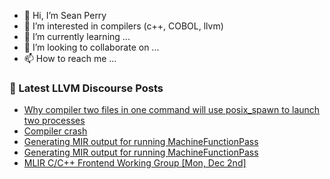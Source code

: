 - 👋 Hi, I’m Sean Perry
- 👀 I’m interested in compilers (c++, COBOL, llvm)
- 🌱 I’m currently learning ...
- 💞️ I’m looking to collaborate on ...
- 📫 How to reach me ...

<!---
s66perry/s66perry is a ✨ special ✨ repository because its `README.md` (this file) appears on your GitHub profile.
You can click the Preview link to take a look at your changes.
--->
### 📕 Latest LLVM Discourse Posts

<!-- DISCOURSE-LLVM:START -->
- [Why compiler two files in one command will use posix_spawn to launch two processes](https://discourse.llvm.org/t/why-compiler-two-files-in-one-command-will-use-posix-spawn-to-launch-two-processes/83428#post_1)
- [Compiler crash](https://discourse.llvm.org/t/compiler-crash/83401#post_4)
- [Generating MIR output for running MachineFunctionPass](https://discourse.llvm.org/t/generating-mir-output-for-running-machinefunctionpass/83418#post_6)
- [Generating MIR output for running MachineFunctionPass](https://discourse.llvm.org/t/generating-mir-output-for-running-machinefunctionpass/83418#post_5)
- [MLIR C/C++ Frontend Working Group [Mon, Dec 2nd]](https://discourse.llvm.org/t/mlir-c-c-frontend-working-group-mon-dec-2nd/83427#post_1)
<!-- DISCOURSE-LLVM:END -->

